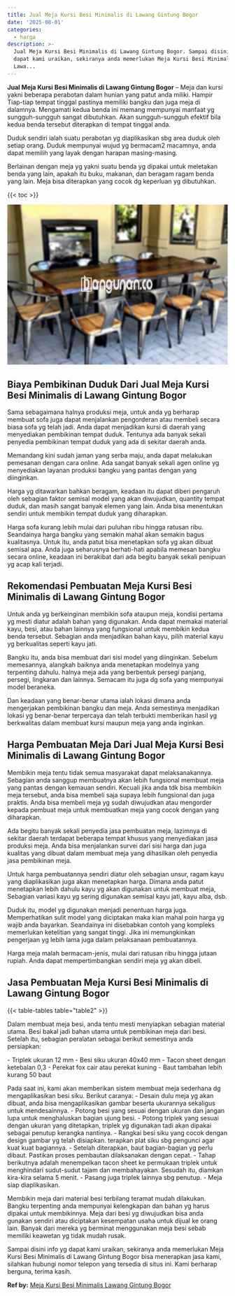 ```yaml
---
title: Jual Meja Kursi Besi Minimalis di Lawang Gintung Bogor
date: '2025-08-01'
categories:
  - harga
description: >-
  Jual Meja Kursi Besi Minimalis di Lawang Gintung Bogor. Sampai disini info yg
  dapat kami uraikan, sekiranya anda memerlukan Meja Kursi Besi Minimalis di
  Lawa...
---
```


**Jual Meja Kursi Besi Minimalis di Lawang Gintung Bogor** – Meja dan kursi yakni beberapa perabotan dalam hunian yang patut anda miliki. Hampir Tiap-tiap tempat tinggal pastinya memiliki bangku dan juga meja di dalamnya. Mengamati kedua benda ini memang mempunyai manfaat yg sungguh-sungguh sangat dibutuhkan. Akan sungguh-sungguh efektif bila kedua benda tersebut diterapkan di tempat tinggal anda.

Duduk sendiri ialah suatu perabotan yg diaplikasikan sbg area duduk oleh setiap orang. Duduk mempunyai wujud yg bermacam2 macamnya, anda dapat memilih yang layak dengan harapan masing-masing.

Berlainan dengan meja yg yakni suatu benda yg dipakai untuk meletakan benda yang lain, apakah itu buku, makanan, dan beragam ragam benda yang lain. Meja bisa diterapkan yang cocok dg keperluan yg dibutuhkan.

{{< toc >}}

![Jual Meja Kursi Besi Minimalis di Lawang Gintung Bogor](/images/jual-meja-besi-murah09.png)

## Biaya Pembikinan Duduk Dari Jual Meja Kursi Besi Minimalis di Lawang Gintung Bogor

Sama sebagaimana halnya produksi meja, untuk anda yg berharap membuat sofa juga dapat menjalankan pengorderan atau membeli secara biasa sofa yg telah jadi. Anda dapat menjadikan kursi di daerah yang menyediakan pembikinan tempat duduk. Tentunya ada banyak sekali penyedia pembikinan tempat duduk yang ada di sekitar daerah anda.

Memandang kini sudah jaman yang serba maju, anda dapat melakukan pemesanan dengan cara online. Ada sangat banyak sekali agen online yg menyediakan layanan produksi bangku yang pantas dengan yang diinginkan.

Harga yg ditawarkan bahkan beragam, keadaan itu dapat diberi pengaruh oleh sebagian faktor semisal model yang akan diwujudkan, quantity tempat duduk, dan masih sangat banyak elemen yang lain. Anda bisa menentukan sendiri untuk membikin tempat duduk yang diharapkan.

Harga sofa kurang lebih mulai dari puluhan ribu hingga ratusan ribu. Seandainya harga bangku yang semakin mahal akan semakin bagus kualitasnya. Untuk itu, anda patut bisa menetapkan sofa yg akan dibuat semisal apa. Anda juga seharusnya berhati-hati apabila memesan bangku secara online, keadaan ini berakibat dari ada begitu banyak sekali penipuan yg acap kali terjadi.

## Rekomendasi Pembuatan Meja Kursi Besi Minimalis di Lawang Gintung Bogor

Untuk anda yg berkeinginan membikin sofa ataupun meja, kondisi pertama yg mesti diatur adalah bahan yang digunakan. Anda dapat memakai material kayu, besi, atau bahan lainnya yang fungsional untuk membikin kedua benda tersebut. Sebagian anda menjadikan bahan kayu, pilih material kayu yg berkualitas seperti kayu jati.

Bangku itu, anda bisa membuat dari sisi model yang diinginkan. Sebelum memesannya, alangkah baiknya anda menetapkan modelnya yang terpenting dahulu. halnya meja ada yang berbentuk persegi panjang, persegi, lingkaran dan lainnya. Semacam itu juga dg sofa yang mempunyai model beraneka.

Dan keadaan yang benar-benar utama ialah lokasi dimana anda mengerjakan pembikinan bangku dan meja. Anda semestinya menjadikan lokasi yg benar-benar terpercaya dan telah terbukti memberikan hasil yg berkwalitas dalam membuat kursi maupun meja yang anda inginkan.

## Harga Pembuatan Meja Dari Jual Meja Kursi Besi Minimalis di Lawang Gintung Bogor

Membikin meja tentu tidak semua masyarakat dapat melaksanakannya. Sebagian anda sanggup membuatnya akan lebih fungsional membuat meja yang pantas dengan kemauan sendiri. Kecuali jika anda tdk bisa membikin meja tersebut, anda bisa membeli saja supaya lebih fungsional dan juga praktis. Anda bisa membeli meja yg sudah diwujudkan atau mengorder kepada pembuat meja untuk membuatkan meja yang cocok dengan yang diharapkan.

Ada begitu banyak sekali penyedia jasa pembuatan meja, lazimnya di sekitar daerah terdapat beberapa tempat khusus yang menyediakan jasa produksi meja. Anda bisa menjalankan survei dari sisi harga dan juga kualitas yang dibuat dalam membuat meja yang dihasilkan oleh penyedia jasa pembikinan meja.

Untuk harga pembuatannya sendiri diatur oleh sebagian unsur, ragam kayu yang diaplikasikan juga akan menetapkan harga. Dimana anda patut menetapkan lebih dahulu kayu yg akan digunakan untuk membuat meja, Sebagian variasi kayu yg sering digunakan semisal kayu jati, kayu alba, dsb.

Duduk itu, model yg digunakan menjadi penentuan harga juga. Memperhatikan sulit model yang diciptakan maka kian mahal poin harga yg wajib anda bayarkan. Seandainya ini disebabkan contoh yang kompleks memerlukan ketelitian yang sangat tinggi. Jika ini memungkinkan pengerjaan yg lebih lama juga dalam pelaksanaan pembuatannya.

Harga meja malah bermacam-jenis, mulai dari ratusan ribu hingga jutaan rupiah. Anda dapat mempertimbangkan sendiri meja yg akan dibeli.

## Jasa Pembuatan Meja Kursi Besi Minimalis di Lawang Gintung Bogor

{{< table-tables table="table2" >}}

Dalam membuat meja besi, anda tentu mesti menyiapkan sebagian material utama. Besi bakal jadi bahan utama untuk pembikinan meja dari besi. Setelah itu, sebagian peralatan sebagai berikut semestinya anda persiapkan:

\- Triplek ukuran 12 mm - Besi siku ukuran 40x40 mm - Tacon sheet dengan ketebalan 0,3 - Perekat fox cair atau perekat kuning - Baut tambahan lebih kurang 50 baut

Pada saat ini, kami akan memberikan sistem membuat meja sederhana dg mengaplikasikan besi siku. Berikut caranya: - Desain dulu meja yg akan dibuat, anda bisa mengaplikasikan gambar beserta ukurannya sekaligus untuk mendesainnya. - Potong besi yang sesuai dengan ukuran dan jangan lupa untuk menghaluskan bagian ujung besi. - Potong triplek yang sesuai dengan ukuran yang ditetapkan, triplek yg digunakan tadi akan dipakai sebagai penutup kerangka nantinya. - Rangkai besi siku yang cocok dengan design gambar yg telah disiapkan. terapkan plat siku sbg pengunci agar kuat kuat bagiannya. - Setelah diterapkan, baut bagian-bagian yg perlu dibaut. Pastikan proses pembautan dilaksanakan dengan cepat. - Tahap berikutnya adalah menempelkan tacon sheet ke permukaan triplek untuk menghindari sudut-sudut tajam dan membahayakan. Sesudah itu, diamkan kira-kira selama 5 menit. - Pasang juga triplek lainnya sbg penutup. - Meja siap diaplikasikan.

Membikin meja dari material besi terbilang teramat mudah dilakukan. Bangku terpenting anda mempunyai kelengkapan dan bahan yg harus dipakai untuk membikinnya. Meja dari besi yg diwujudkan bisa anda gunakan sendiri atau diciptakan kesempatan usaha untuk dijual ke orang lain. Banyak dari mereka yg berminat menggunakan meja besi sebab memiliki keawetan yg tidak mudah rusak.

Sampai disini info yg dapat kami uraikan, sekiranya anda memerlukan Meja Kursi Besi Minimalis di Lawang Gintung Bogor bisa menerapkan jasa kami, silahkan hubungi nomor telepon yang tersedia di situs ini. Kami berharap berguna, terima kasih.

**Ref by:** [Meja Kursi Besi Minimalis Lawang Gintung Bogor](https://id.wikipedia.org/wiki/Meja)
